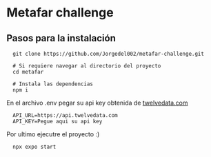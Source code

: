 # Metafar challenge

## Pasos para la instalación

```
  git clone https://github.com/Jorgedel002/metafar-challenge.git

  # Si requiere navegar al directorio del proyecto
  cd metafar

  # Instala las dependencias
  npm i
```

En el archivo .env pegar su api key obtenida de [twelvedata.com](https://twelvedata.com/account/api-keys)

```
  API_URL=https://api.twelvedata.com
  API_KEY=Pegue aqui su api key
```

Por ultimo ejecutre el proyecto :)

```
  npx expo start
```

